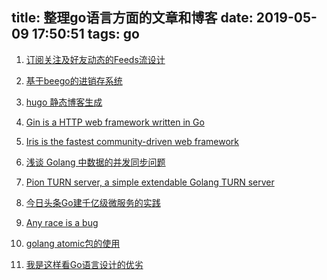 title: 整理go语言方面的文章和博客
date: 2019-05-09 17:50:51
tags: go
---

1. [订阅关注及好友动态的Feeds流设计](http://xiaorui.cc/2016/12/04/%E8%AE%A2%E9%98%85%E5%85%B3%E6%B3%A8%E5%8F%8A%E5%A5%BD%E5%8F%8B%E5%8A%A8%E6%80%81%E7%9A%84feeds%E6%B5%81%E8%AE%BE%E8%AE%A1/)

2. [基于beego的进销存系统](https://github.com/itcloudy)

3. [hugo 静态博客生成](https://github.com/gohugoio)

4. [Gin is a HTTP web framework written in Go](https://github.com/gin-gonic/gin)
5. [Iris is the fastest community-driven web framework](https://github.com/kataras/iris)

6. [浅谈 Golang 中数据的并发同步问题](https://jingwei.link/2019/05/11/golang-concurrency-01.html?hmsr=toutiao.io&utm_medium=toutiao.io&utm_source=toutiao.io)

7. [Pion TURN server, a simple extendable Golang TURN server](https://github.com/pion/turn)
8. [今日头条Go建千亿级微服务的实践](https://studygolang.com/articles/10117)

9. [Any race is a bug](https://ms2008.github.io/2019/05/12/golang-data-race)

10. [golang atomic包的使用](https://www.jianshu.com/p/228c119a7d0e)

11. [我是这样看Go语言设计的优劣](https://zhuanlan.zhihu.com/p/64823525?hmsr=toutiao.io&utm_medium=toutiao.io&utm_source=toutiao.io)
